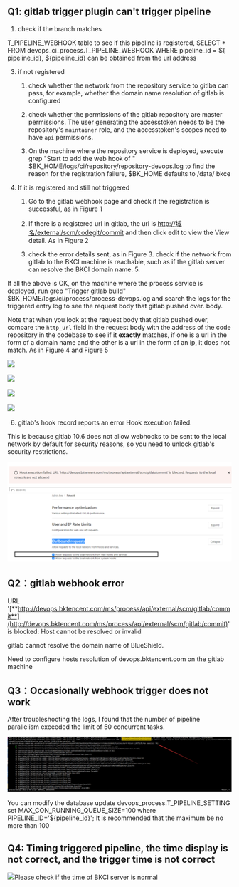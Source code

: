 ## Q1: gitlab trigger plugin can't trigger pipeline

1. check if the branch matches

T\_PIPELINE\_WEBHOOK table to see if this pipeline is registered, SELECT \* FROM devops\_ci\_process.T\_PIPELINE\_WEBHOOK WHERE pipeline\_id = ${ pipeline\_id}, ${pipeline\_id} can be obtained from the url address

3. if not registered

   1. check whether the network from the repository service to gitlba can pass, for example, whether the domain name resolution of gitlab is configured

   2. check whether the permissions of the gitlab repository are master permissions. The user generating the accesstoken needs to be the repository's `maintainer` role, and the accesstoken's scopes need to have `api` permissions.

   3. On the machine where the repository service is deployed, execute grep "Start to add the web hook of " $BK\_HOME/logs/ci/repository/repository-devops.log to find the reason for the registration failure, $BK\_HOME defaults to /data/ bkce

4. If it is registered and still not triggered

   1. Go to the gitlab webhook page and check if the registration is successful, as in Figure 1

   2. If there is a registered url in gitlab, the url is [http://域名/external/scm/codegit/commit](http://xn--eqrt2g/external/scm/codegit/commit) and then click edit to view the View detail. As in Figure 2

   3. check the error details sent, as in Figure 3. check if the network from gitlab to the BKCI machine is reachable, such as if the gitlab server can resolve the BKCI domain name. 5.

If all the above is OK, on the machine where the process service is deployed, run grep "Trigger gitlab build" $BK\_HOME/logs/ci/process/process-devops.log and search the logs for the triggered entry log to see the request body that gitlab pushed over. body.

   Note that when you look at the request body that gitlab pushed over, compare the `http_url` field in the request body with the address of the code repository in the codebase to see if it **exactly** matches, if one is a url in the form of a domain name and the other is a url in the form of an ip, it does not match. As in Figure 4 and Figure 5

![](<../../../../.gitbook/assets/image (58) (1).png>)

![](<../../../../.gitbook/assets/image (59).png>)

![](<../../../../.gitbook/assets/image (57).png>)

<img src="../../../../.gitbook/assets/image-trigger-gitlab-webhook-post-body.png" alt="" data-size="original"><img src="../../../../.gitbook/assets/image-trigger-gitlab-repo-ip-view.png">





6. gitlab's hook record reports an error Hook execution failed.

This is because gitlab 10.6 does not allow webhooks to be sent to the local network by default for security reasons, so you need to unlock gitlab's security restrictions.

<img src="../../../../.gitbook/assets/QQ截图20221228192430.png">

<img src="../../../../.gitbook/assets/QQ截图20221228192953.png">

## Q2：gitlab webhook error

URL '[**http://devops.bktencent.com/ms/process/api/external/scm/gitlab/commit**](http://devops.bktencent.com/ms/process/api/external/scm/gitlab/commit)' is blocked: Host cannot be resolved or invalid

gitlab cannot resolve the domain name of BlueShield.

Need to configure hosts resolution of devops.bktencent.com on the gitlab machine





## Q3：Occasionally webhook trigger does not work 

After troubleshooting the logs, I found that the number of pipeline parallelism exceeded the limit of 50 concurrent tasks.

<img src="../../../../.gitbook/assets/max_parallel_error.png">

You can modify the database
update devops_process.T_PIPELINE_SETTING set MAX_CON_RUNNING_QUEUE_SIZE=100 where PIPELINE_ID='${pipeline_id}'; 
It is recommended that the maximum be no more than 100





## Q4: Timing triggered pipeline, the time display is not correct, and the trigger time is not correct

![](../../../../.gitbook/assets/wecom-temp-26d5087b12647b6801f5d8471eeb3ee6.png)Please check if the time of BKCI server is normal
